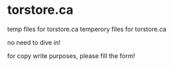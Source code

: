 # torstore.ca
temp files for torstore.ca
temperory files for torstore.ca

no need to dive in!

for copy write purposes, please fill the form!
